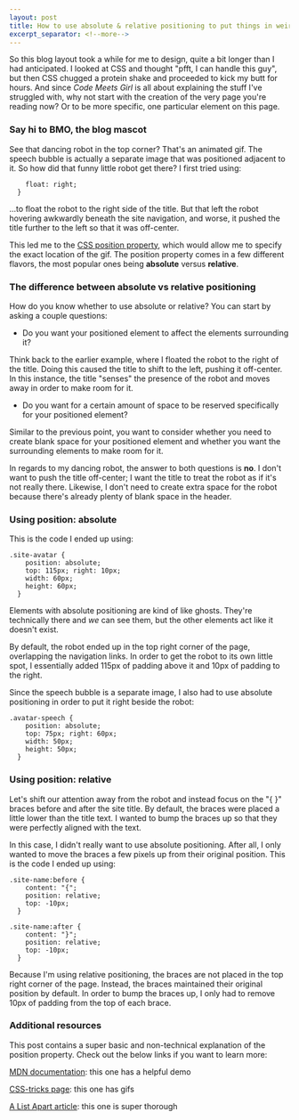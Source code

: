 ```yaml
---
layout: post
title: How to use absolute & relative positioning to put things in weird places
excerpt_separator: <!--more-->
---
```


So this blog layout took a while for me to design, quite a bit longer than I had anticipated. I looked at CSS and thought "pfft, I can handle this guy", but then CSS chugged a protein shake and proceeded to kick my butt for hours. And since *Code Meets Girl* is all about explaining the stuff I've struggled with, why not start with the creation of the very page you're reading now? Or to be more specific, one particular element on this page.

### Say hi to BMO, the blog mascot

See that dancing robot in the top corner? That's an animated gif. The speech bubble is actually a separate image that was positioned adjacent to it. So how did that funny little robot get there? I first tried using:

```.site-avatar {
    float: right;
  }
```

...to float the robot to the right side of the title. But that left the robot hovering awkwardly beneath the site navigation, and worse, it pushed the title further to the left so that it was off-center.

This led me to the [CSS position property](https://developer.mozilla.org/en-US/docs/Web/CSS/position), which would allow me to specify the exact location of the gif. The position property comes in a few different flavors, the most popular ones being **absolute** versus **relative**.

<!--more-->
### The difference between absolute vs relative positioning

How do you know whether to use absolute or relative? You can start by asking a couple questions:

* Do you want your positioned element to affect the elements surrounding it?

Think back to the earlier example, where I floated the robot to the right of the title. Doing this caused the title to shift to the left, pushing it off-center. In this instance, the title "senses" the presence of the robot and moves away in order to make room for it.

* Do you want for a certain amount of space to be reserved specifically for your positioned element?

Similar to the previous point, you want to consider whether you need to create blank space for your positioned element and whether you want the surrounding elements to make room for it.

In regards to my dancing robot, the answer to both questions is **no**. I don't want to push the title off-center; I want the title to treat the robot as if it's not really there. Likewise, I don't need to create extra space for the robot because there's already plenty of blank space in the header.

### Using position: absolute

This is the code I ended up using:

    .site-avatar {
        position: absolute;
        top: 115px; right: 10px;
        width: 60px;
        height: 60px;
      }

Elements with absolute positioning are kind of like ghosts. They're technically there and *we* can see them, but the other elements act like it doesn't exist.

By default, the robot ended up in the top right corner of the page, overlapping the navigation links. In order to get the robot to its own little spot, I essentially added 115px of padding above it and 10px of padding to the right.

Since the speech bubble is a separate image, I also had to use absolute positioning in order to put it right beside the robot:

    .avatar-speech {
        position: absolute;
        top: 75px; right: 60px;
        width: 50px;
        height: 50px;
      }

### Using position: relative

Let's shift our attention away from the robot and instead focus on the "{ }" braces before and after the site title. By default, the braces were placed a little lower than the title text. I wanted to bump the braces up so that they were perfectly aligned with the text.

In this case, I didn't really want to use absolute positioning. After all, I only wanted to move the braces a few pixels up from their original position. This is the code I ended up using:

    .site-name:before {
        content: "{";
        position: relative;
        top: -10px;
      }
 
    .site-name:after {
        content: "}";
        position: relative;
        top: -10px;
      }
  
Because I'm using relative positioning, the braces are not placed in the top right corner of the page. Instead, the braces maintained their original position by default. In order to bump the braces up, I only had to remove 10px of padding from the top of each brace.

### Additional resources

This post contains a super basic and non-technical explanation of the position property. Check out the below links if you want to learn more:

[MDN documentation](https://developer.mozilla.org/en-US/docs/Web/CSS/position): this one has a helpful demo

[CSS-tricks page](https://css-tricks.com/almanac/properties/p/position/): this one has gifs

[A List Apart article](https://alistapart.com/article/css-positioning-101): this one is super thorough

